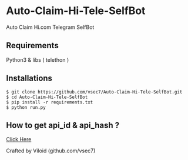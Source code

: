 # Auto-Claim-Hi-Tele-SelfBot
Auto Claim Hi.com Telegram SelfBot

## Requirements
Python3 & libs ( telethon )

## Installations
```
$ git clone https://github.com/vsec7/Auto-Claim-Hi-Tele-SelfBot.git
$ cd Auto-Claim-Hi-Tele-SelfBot
$ pip install -r requirements.txt
$ python run.py
```

## How to get api_id & api_hash ?
[Click Here](https://my.telegram.org/)

Crafted by Viloid (github.com/vsec7)
